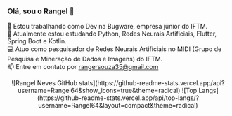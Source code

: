 ### Olá, sou o Rangel 👋

🔭 Estou trabalhando como Dev na Bugware, empresa júnior do IFTM.
<br>
🌱 Atualmente estou estudando Python, Redes Neurais Artificiais, Flutter, Spring Boot e Kotlin.
<br>
💻 Atuo como pesquisador de Redes Neurais Artificiais no MIDI (Grupo de Pesquisa e Mineração de Dados e Imagens) do IFTM.
<br>
📫 Entre em contato por rangersouza35@gmail.com
<br>

<div align="center" display: flex;justify-content: center; >
  ![Rangel Neves GitHub stats](https://github-readme-stats.vercel.app/api?username=Rangel64&show_icons=true&theme=radical)
  ![Top Langs](https://github-readme-stats.vercel.app/api/top-langs/?username=Rangel64&layout=compact&theme=radical)
</div>  

